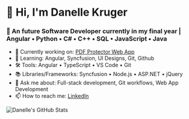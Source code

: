 # 👋 Hi, I'm Danelle Kruger
### 🌱 An future Software Developer currently in my final year | Angular • Python • C# • C++ • SQL • JavaScript • Java

- 🚀 Currently working on: [PDF Protector Web App](https://github.com/your-repo)
- 🧠 Learning: Angular, Syncfusion, UI Designs, Git, Github 
- 🛠️ Tools: Angular • TypeScript • VS Code • Git
- 📚 Libraries/Frameworks: Syncfusion • Node.js • ASP.NET • jQuery
- 💬 Ask me about: Full-stack development, Git workflows, Web App Development
- 📫 How to reach me: [LinkedIn](https://www.linkedin.com/in/your-profile)

![Danelle's GitHub Stats](https://github-readme-stats.vercel.app/api?username=danellekruger&show_icons=true&theme=dracula)
